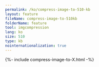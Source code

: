 ```yaml
---
permalink: /ko/compress-image-to-510-kb
layout: feature
fileName: compress-image-to-510kb
folderName: feature
tool: imgcompression
lang: ko
size: 510
type: kb
nointernationalization: true
---
```

{%- include compress-image-to-X.html -%}       
